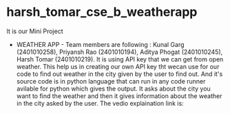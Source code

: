 # harsh_tomar_cse_b_weatherapp
It is our Mini Project 
- WEATHER APP -
Team members are following :
Kunal Garg  (2401010258),
Priyansh Rao  (2401010194),
Aditya Phogat  (2401010245),
Harsh Tomar   (2401010219).
It is using API key that we can get from open weather. This help us in creating our own API key tht wecan use for our code to find out weather in the city given by the user to find out. And it's source code is in python language that can run in any code runner avilable for python which gives the output. It asks about the city you want to find the weather and then it gives information about the weather in the city asked by the user.
The vedio explaination link is:
